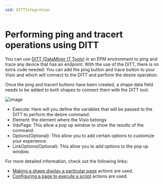 ```yaml
---
uid: DITTIntegration
---
```


# Performing ping and tracert operations using DITT

You can use [DITT (DataMiner IT Tools)](xref:Dataminer_IT_Tool_Overview) in an EPM environment to ping and trace any device that has an endpoint. With the use of the DITT, there is no extra code needed. You can add the ping button and trace button to your Visio and which will connect to the DITT and perform the desire operation.

Once the ping and tracert buttons have been created, a shape data field needs to be added to both shapes to connect them with the DITT tool.

![image](~/develop/images/EPM_DITT_integration.png)

- Execute: Here will you define the variables that will be passed to the DITT to perform the desire command.
- Element: the element where the Visio belongs
- VdxPage: This allow a pop up window to show the results of the command.
- Options(Optional): This allow you to add certain options to customize your experience.
- LinkOptions(Optional): This allow you to add options to the pop up window.

For more detailed information, check out the following links:

- [Making a shape display a particular page](xref:Making_a_shape_display_a_particular_page_of_the_current_Visio_drawing) actions are used.
- [Configuring a page to execute a script](xref:Configuring_a_page_to_execute_a_script_automatically) actions are used.

